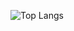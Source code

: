 ![Top Langs](https://github-readme-stats.vercel.app/api/top-langs/?username=TommasoBarberis&layout=compact)

